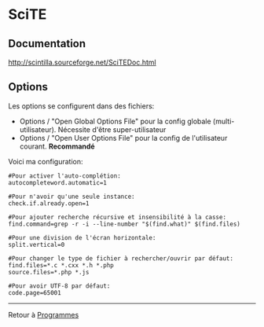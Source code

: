 # SciTE

## Documentation

<http://scintilla.sourceforge.net/SciTEDoc.html>

## Options

Les options se configurent dans des fichiers:

- Options / "Open Global Options File" pour la config globale
  (multi-utilisateur). Nécessite d'être super-utilisateur
- Options / "Open User Options File" pour la config de l'utilisateur
  courant. **Recommandé**

Voici ma configuration:

    #Pour activer l'auto-complétion:
    autocompleteword.automatic=1

    #Pour n'avoir qu'une seule instance:
    check.if.already.open=1

    #Pour ajouter recherche récursive et insensibilité à la casse:
    find.command=grep -r -i --line-number "$(find.what)" $(find.files)

    #Pour une division de l'écran horizontale:
    split.vertical=0

    #Pour changer le type de fichier à rechercher/ouvrir par défaut:
    find.files=*.c *.cxx *.h *.php
    source.files=*.php *.js

    #Pour avoir UTF-8 par défaut:
    code.page=65001

------------------------------------------------------------------------

Retour à [Programmes](Programmes "wikilink")
